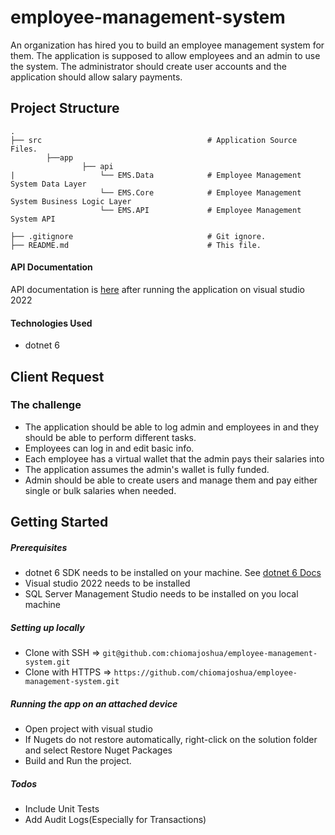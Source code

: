 ﻿# employee-management-system
An organization has hired you to build an employee management system for them. The application is supposed to allow employees and an admin to use the system. The administrator should create user accounts and the application should allow salary payments.

## Project Structure

    .
    ├── src                                     # Application Source Files.
            ├──app
                    ├── api
    |                   └── EMS.Data            # Employee Management System Data Layer
                        └── EMS.Core            # Employee Management System Business Logic Layer
                        └── EMS.API             # Employee Management System API
    
    ├── .gitignore                              # Git ignore.
    ├── README.md                               # This file.
    

#### API Documentation
API documentation is [here](https://{deployedLocation}/swagger) after running the application on visual studio 2022

#### Technologies Used
- dotnet 6

## Client Request

### The challenge
- The application should be able to log admin and employees in and they should be able to perform different tasks.
- Employees can log in and edit basic info.
- Each employee has a virtual wallet that the admin pays their salaries into
- The application assumes the admin's wallet is fully funded.
- Admin should be able to create users and manage them and pay either single or bulk salaries when needed.


## Getting Started

##### Prerequisites
- dotnet 6 SDK needs to be installed on your machine. See [dotnet 6 Docs](https://dotnet.microsoft.com/en-us/download/dotnet/6.0)
- Visual studio 2022 needs to be installed
- SQL Server Management Studio needs to be installed on you local machine

##### Setting up locally
- Clone with SSH => `git@github.com:chiomajoshua/employee-management-system.git`
- Clone with HTTPS => `https://github.com/chiomajoshua/employee-management-system.git`


##### Running the app on an attached device
- Open project with visual studio
- If Nugets do not restore automatically, right-click on the solution folder and select Restore Nuget Packages
- Build and Run the project.


##### Todos
- Include Unit Tests
- Add Audit Logs(Especially for Transactions)